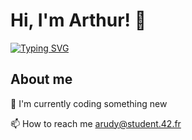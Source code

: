 # Hi, I'm Arthur! 👋

[![Typing SVG](https://readme-typing-svg.demolab.com?font=Fira+Code&pause=1000&color=305DFF&center=false&width=435&lines=42+Paris+student)](https://git.io/typing-svg)

## About me

🧠 I'm currently coding something new

📫 How to reach me arudy@student.42.fr  

<!-- ![Rudyar's GitHub stats](https://github-readme-stats.vercel.app/api?username=Rudyar&show_icons=true&theme=radical) -->
